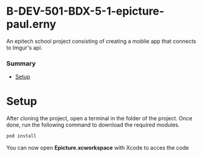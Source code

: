 # B-DEV-501-BDX-5-1-epicture-paul.erny
An epitech school project consisting of creating a moblie app that connects to Imgur's api.

### Summary

  - [Setup](#Setup)

# Setup
After cloning the project, open a terminal in the folder of the project. 
Once done, run the following command to download the required modules.

```bash
pod install
```
You can now open **Epicture.xcworkspace** with Xcode to acces the code
